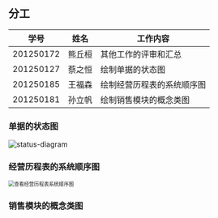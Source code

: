 
## 分工

| 学号      | 姓名   | 工作内容          |
| --------- | ------ |---------------|
| 201250172 | 熊丘桓 | 其他工作的评审和汇总    |
| 201250127 | 蔡之恒 | 绘制单据的状态图      |
| 201250185 | 王福森 | 绘制经营历程表的系统顺序图 |
| 201250181 | 孙立帆 | 绘制销售模块的概念类图   |


### 单据的状态图
![status-diagram](https://seec-homework.oss-cn-shanghai.aliyuncs.com/201250127-status-diagram.jpg)

### 经营历程表的系统顺序图
<img src="https://seec-homework.oss-cn-shanghai.aliyuncs.com/201250185-查看经营历程表系统顺序图.png" alt="查看经营历程表系统顺序图" style="zoom:70%;" />

### 销售模块的概念类图
![]()